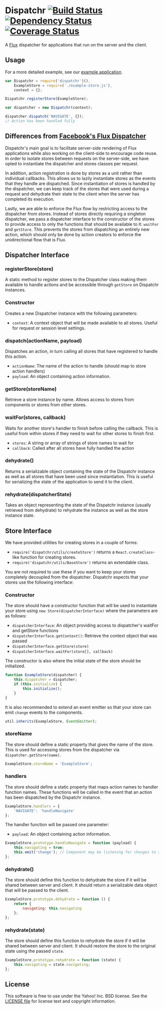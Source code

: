 # Dispatchr [![Build Status](https://travis-ci.org/yahoo/dispatchr.svg?branch=master)](https://travis-ci.org/yahoo/dispatchr) [![Dependency Status](https://david-dm.org/yahoo/dispatchr.svg)](https://david-dm.org/yahoo/dispatchr) [![Coverage Status](https://coveralls.io/repos/yahoo/dispatchr/badge.png?branch=master)](https://coveralls.io/r/yahoo/dispatchr?branch=master)

A [Flux](http://facebook.github.io/react/docs/flux-overview.html) dispatcher for applications that run on the server and the client.

## Usage

For a more detailed example, see our [example application](https://github.com/yahoo/flux-example).

```js
var Dispatchr = require('dispatchr')(),
    ExampleStore = require('./example-store.js'),
    context = {};

Dispatchr.registerStore(ExampleStore);

var dispatcher = new Dispatchr(context);

dispatcher.dispatch('NAVIGATE', {});
// Action has been handled fully
```

## Differences from [Facebook's Flux Dispatcher](https://github.com/facebook/flux/blob/master/src/Dispatcher.js)

Dispatchr's main goal is to facilitate server-side rendering of Flux applications while also working on the client-side to encourage code reuse. In order to isolate stores between requests on the server-side, we have opted to instantiate the dispatcher and stores classes per request.

In addition, action registration is done by stores as a unit rather than individual callbacks. This allows us to lazily instantiate stores as the events that they handle are dispatched. Since instantiation of stores is handled by the dispatcher, we can keep track of the stores that were used during a request and dehydrate their state to the client when the server has completed its execution.

Lastly, we are able to enforce the Flux flow by restricting access to the dispatcher from stores. Instead of stores directly requiring a singleton dispatcher, we pass a dispatcher interface to the constructor of the stores to provide access to only the functions that should be available to it: `waitFor` and `getStore`. This prevents the stores from dispatching an entirely new action, which should only be done by action creators to enforce the unidirectional flow that is Flux.

## Dispatcher Interface

### registerStore(store)

A static method to register stores to the Dispatcher class making them available to handle actions and be accessible through `getStore` on Dispatchr instances.

### Constructor

Creates a new Dispatcher instance with the following parameters:

 * `context`: A context object that will be made available to all stores. Useful for request or session level settings.

### dispatch(actionName, payload)

Dispatches an action, in turn calling all stores that have registered to handle this action.

 * `actionName`: The name of the action to handle (should map to store action handlers)
 * `payload`: An object containing action information.

### getStore(storeName)

Retrieve a store instance by name. Allows access to stores from components or stores from other stores.

### waitFor(stores, callback)

Waits for another store's handler to finish before calling the callback. This is useful from within stores if they need to wait for other stores to finish first.

  * `stores`: A string or array of strings of store names to wait for
  * `callback`: Called after all stores have fully handled the action

### dehydrate()

Returns a serializable object containing the state of the Dispatchr instance as well as all stores that have been used since instantiation. This is useful for serializing the state of the application to send it to the client.

### rehydrate(dispatcherState)

Takes an object representing the state of the Dispatchr instance (usually retrieved from dehydrate) to rehydrate the instance as well as the store instance state.

## Store Interface

We have provided utilities for creating stores in a couple of forms:

* `require('dispatchr/utils/createStore')` returns a `React.createClass`-like function for creating stores.
* `require('dispatchr/utils/BaseStore')` returns an extendable class.

You are not required to use these if you want to keep your stores completely decoupled from the dispatcher. Dispatchr expects that your stores use the following interface:

### Constructor

The store should have a constructor function that will be used to instantiate your store using `new Store(dispatcherInterface)` where the parameters are as follows:

  * `dispatcherInterface`: An object providing access to dispatcher's waitFor and getStore functions
  * `dispatcherInterface.getContext()`: Retrieve the context object that was passed
  * `dispatcherInterface.getStore(store)`
  * `dispatcherInterface.waitFor(store[], callback)`

  The constructor is also where the initial state of the store should be initialized.

```js
function ExampleStore(dispatcher) {
    this.dispatcher = dispatcher;
    if (this.initialize) {
        this.initialize();
    }
}
```

It is also recommended to extend an event emitter so that your store can emit `change` events to the components.

```js
util.inherits(ExampleStore, EventEmitter);
```


### storeName

The store should define a static property that gives the name of the store. This is used for accessing stores from the dispatcher via `dispatcher.getStore(name)`.

```js
ExampleStore.storeName = 'ExampleStore';
```

### handlers

The store should define a static property that maps action names to handler function names. These functions will be called in the event that an action has been dispatched by the Dispatchr instance.

```js
ExampleStore.handlers = {
    'NAVIGATE': 'handleNavigate'
};
```

The handler function will be passed one parameter:

  * `payload`: An object containing action information.

```js
ExampleStore.prototype.handleNavigate = function (payload) {
    this.navigating = true;
    this.emit('change'); // Component may be listening for changes to state
};
```

### dehydrate()

The store should define this function to dehydrate the store if it will be shared between server and client. It should return a serializable data object that will be passed to the client.

```js
ExampleStore.prototype.dehydrate = function () {
    return {
        navigating: this.navigating
    };
};
```

### rehydrate(state)

The store should define this function to rehydrate the store if it will be shared between server and client. It should restore the store to the original state using the passed `state`.

```js
ExampleStore.prototype.rehydrate = function (state) {
    this.navigating = state.navigating;
};
```

## License

This software is free to use under the Yahoo! Inc. BSD license.
See the [LICENSE file][] for license text and copyright information.

[LICENSE file]: https://github.com/yahoo/dispatchr/blob/master/LICENSE.md
